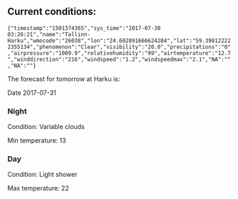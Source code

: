 ## Current conditions: 
 ``` {"timestamp":"1501374365","sys_time":"2017-07-30 03:26:21","name":"Tallinn-Harku","wmocode":"26038","lon":"24.602891666624284","lat":"59.398122222355134","phenomenon":"Clear","visibility":"20.0","precipitations":"0","airpressure":"1009.9","relativehumidity":"99","airtemperature":"12.7","winddirection":"216","windspeed":"1.2","windspeedmax":"2.1","NA":"","NA":""} ```

 The forecast for tomorrow at Harku is: 

Date 2017-07-31 

### Night 

Condition: Variable clouds 

Min temperature: 13 

### Day 

Condition: Light shower 

Max temperature: 22 

